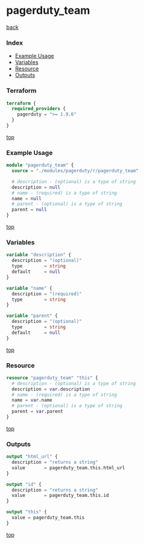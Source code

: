 # pagerduty_team

[back](../pagerduty.md)

### Index

- [Example Usage](#example-usage)
- [Variables](#variables)
- [Resource](#resource)
- [Outputs](#outputs)

### Terraform

```terraform
terraform {
  required_providers {
    pagerduty = ">= 1.9.6"
  }
}
```

[top](#index)

### Example Usage

```terraform
module "pagerduty_team" {
  source = "./modules/pagerduty/r/pagerduty_team"

  # description - (optional) is a type of string
  description = null
  # name - (required) is a type of string
  name = null
  # parent - (optional) is a type of string
  parent = null
}
```

[top](#index)

### Variables

```terraform
variable "description" {
  description = "(optional)"
  type        = string
  default     = null
}

variable "name" {
  description = "(required)"
  type        = string
}

variable "parent" {
  description = "(optional)"
  type        = string
  default     = null
}
```

[top](#index)

### Resource

```terraform
resource "pagerduty_team" "this" {
  # description - (optional) is a type of string
  description = var.description
  # name - (required) is a type of string
  name = var.name
  # parent - (optional) is a type of string
  parent = var.parent
}
```

[top](#index)

### Outputs

```terraform
output "html_url" {
  description = "returns a string"
  value       = pagerduty_team.this.html_url
}

output "id" {
  description = "returns a string"
  value       = pagerduty_team.this.id
}

output "this" {
  value = pagerduty_team.this
}
```

[top](#index)